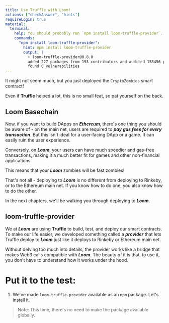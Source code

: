 ```yaml
---
title: Use Truffle with Loom!
actions: ["checkAnswer", "hints"]
requireLogin: true
material:
  terminal:
    help: You should probably run `npm install loom-truffle-provider`.
    commands:
      "npm install loom-truffle-provider":
        hint: npm install loom-truffle-provider
        output: |
          + loom-truffle-provider@0.8.0
          added 227 packages from 193 contributors and audited 158456 packages in 50.265s
          found 0 vulnerabilities
---
```


It might not seem much, but you just deployed the `CryptoZombies` smart
contract!

Even if **Truffle** helped a lot, this is no small feat, so pat yourself on the
back.

## Loom Basechain

Now, if you want to build DApps on **_Ethereum_**, there's one thing you should
be aware of - on the main net, users are required to **_pay gas fees for every
transaction_**. But this isn't ideal for a user-facing DApp or a game. It can
easily ruin the user experience.

Conversely, on **_Loom_**, your users can have much speedier and gas-free
transactions, making it a much better fit for games and other non-financial
applications.

This means that your **_Loom_** zombies will be fast zombies!

That's not all - deploying to **_Loom_** is no different from deploying to
Rinkeby, or to the Ethereum main net. If you know how to do one, you also know
how to do the other.

In the next chapters, we'll be walking you through deploying to **_Loom_**.

## loom-truffle-provider

We at **_Loom_** are using **Truffle** to build, test, and deploy our smart
contracts. To make our life easier, we developed something called a
**_provider_** that lets Truffle deploy to **_Loom_** just like it deploys to
Rinkeby or Ethereum main net.

Without delving too much into details, the provider works like a bridge that
makes Web3 calls compatible with **_Loom_**. The beauty of it is that, to use
it, you don't have to understand how it works under the hood.

# Put it to the test:

1. We've made `loom-truffle-provider` available as an `npm` package. Let's
   install it.

> Note: This time, there's no need to make the package available globally.
